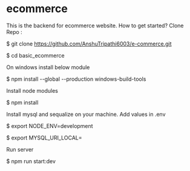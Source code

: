 # ecommerce

This is the backend for ecommerce website. How to get started?
Clone Repo :

$ git clone https://github.com/AnshuTripathi6003/e-commerce.git

$ cd basic_ecommerce

On windows install below module

$ npm install --global --production windows-build-tools

Install node modules

$ npm install

Install mysql and sequalize on your machine.
Add values in .env

$ export NODE_ENV=development

$ export MYSQL_URI_LOCAL=<mysql-url>

Run server

$ npm run start:dev
